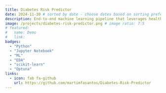 ```yaml
---
title: Diabetes Risk Predictor
date: 2024-11-30 # sorted by date - choose dates based on sorting preference (dates are not displayed on the pages)
description: End-to-end machine learning pipeline that leverages health and demographic data to predict diabetes risk with high accuracy.
image: /projects/diabetes-risk-predictor.png # image ratio: 7:5
# featured:
#   name: Demo
#   link: 
badges:
  - "Python"
  - "Jupyter Notebook"
  - "ML"
  - "EDA"
  - "scikit-learn"
  - "Optuna"
links:
  - icon: fab fa-github
    url: https://github.com/martimfasantos/Diabetes-Risk-Predictor
---
```

